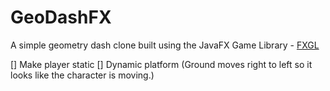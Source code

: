 # GeoDashFX
A simple geometry dash clone built using the JavaFX Game Library - [FXGL](https://github.com/AlmasB/FXGL)

[] Make player static 
[] 	Dynamic platform (Ground moves right to left so it looks like the character is moving.)
